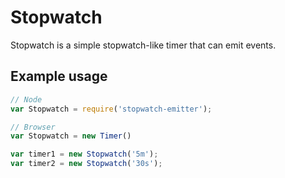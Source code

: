 # Stopwatch

Stopwatch is a simple stopwatch-like timer that can emit events.

## Example usage

```javascript
// Node
var Stopwatch = require('stopwatch-emitter');

// Browser
var Stopwatch = new Timer()

var timer1 = new Stopwatch('5m');
var timer2 = new Stopwatch('30s');
```

